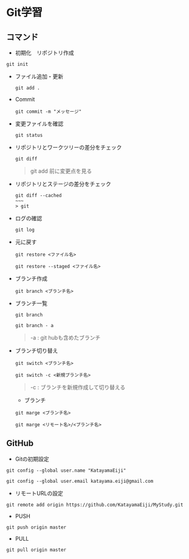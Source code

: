 # Git学習
## コマンド
- 初期化　リポジトリ作成
~~~
git init
~~~

- ファイル追加・更新
  ~~~~
  git add .
  ~~~~

- Commit
  ~~~
  git commit -m "メッセージ"
  ~~~

- 変更ファイルを確認
  ~~~
  git status
  ~~~

- リポジトリとワークツリーの差分をチェック
  ~~~~
  git diff
  ~~~~
  > git add 前に変更点を見る

- リポジトリとステージの差分をチェック
  ~~~~
  git diff --cached
  ~~~
  > git 

- ログの確認
  ~~~
  git log
  ~~~

- 元に戻す
  ~~~
  git restore <ファイル名>

  git restore --staged <ファイル名>
  ~~~

- ブランチ作成
  ~~~
  git branch <ブランチ名>
  ~~~

- ブランチ一覧
  ~~~
  git branch

  git branch - a
  ~~~

  > -a : git hubも含めたブランチ

- ブランチ切り替え
  ~~~
  git switch <ブランチ名>

  git switch -c <新規ブランチ名>
  ~~~

  > -c : ブランチを新規作成して切り替える

  - ブランチ
  ~~~~
  git marge <ブランチ名>

  git marge <リモート名>/<ブランチ名>
  ~~~~

## GitHub
- Gitの初期設定
~~~
git config --global user.name "KatayamaEiji"

git config --global user.email katayama.eiji@gmail.com
~~~
- リモートURLの設定
~~~
git remote add origin https://github.com/KatayamaEiji/MyStudy.git
~~~

- PUSH
~~~
git push origin master
~~~

- PULL
~~~
git pull origin master
~~~
